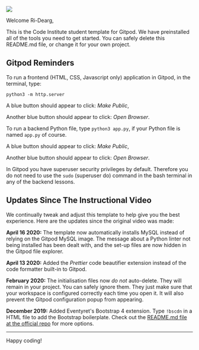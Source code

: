<img src="https://codeinstitute.s3.amazonaws.com/fullstack/ci_logo_small.png" style="margin: 0;">

Welcome Ri-Dearg,

This is the Code Institute student template for Gitpod. We have preinstalled all of the tools you need to get started. You can safely delete this README.md file, or change it for your own project.

## Gitpod Reminders

To run a frontend (HTML, CSS, Javascript only) application in Gitpod, in the terminal, type:

`python3 -m http.server`

A blue button should appear to click: *Make Public*,

Another blue button should appear to click: *Open Browser*.

To run a backend Python file, type `python3 app.py`, if your Python file is named `app.py` of course.

A blue button should appear to click: *Make Public*,

Another blue button should appear to click: *Open Browser*.

In Gitpod you have superuser security privileges by default. Therefore you do not need to use the `sudo` (superuser do) command in the bash terminal in any of the backend lessons.

## Updates Since The Instructional Video

We continually tweak and adjust this template to help give you the best experience. Here are the updates since the original video was made:

**April 16 2020:** The template now automatically installs MySQL instead of relying on the Gitpod MySQL image. The message about a Python linter not being installed has been dealt with, and the set-up files are now hidden in the Gitpod file explorer.

**April 13 2020:** Added the _Prettier_ code beautifier extension instead of the code formatter built-in to Gitpod.

**February 2020:** The initialisation files now _do not_ auto-delete. They will remain in your project. You can safely ignore them. They just make sure that your workspace is configured correctly each time you open it. It will also prevent the Gitpod configuration popup from appearing.

**December 2019:** Added Eventyret's Bootstrap 4 extension. Type `!bscdn` in a HTML file to add the Bootstrap boilerplate. Check out the <a href="https://github.com/Eventyret/vscode-bcdn" target="_blank">README.md file at the official repo</a> for more options.

--------

Happy coding!

<!-- https://www.h3xed.com/web-development/how-to-make-a-responsive-100-width-youtube-iframe-embed -->
<!-- <a href='https://www.freepik.com/vectors/background'>Background vector created by 0melapics - www.freepik.com</a> -->
<!-- <a href='https://pngtree.com/so/background'>background png from pngtree.com</a> -->
<!-- <a href="https://www.vecteezy.com/free-vector/western-pattern">Western Pattern Vectors by Vecteezy</a> -->
<!-- <a href="https://www.vecteezy.com/free-vector/culture-pattern">Culture Pattern Vectors by Vecteezy</a> -->
<!-- <a href="https://www.vecteezy.com/free-vector/native-american-patterns">Native American Patterns Vectors by Vecteezy</a> -->
<!-- <a href='https://www.freepik.com/vectors/background'>Background vector created by macrovector - www.freepik.com</a> -->
<!-- <a href='https://www.freepik.com/vectors/background'>Background vector created by 0melapics - www.freepik.com</a> -->
<!-- <a href='https://www.freepik.com/vectors/background'>Background vector created by freepik - www.freepik.com</a> -->
<!-- Icons made by <a href="https://www.flaticon.com/authors/pixel-perfect" title="Pixel perfect">Pixel perfect</a> from <a href="https://www.flaticon.com/" title="Flaticon"> www.flaticon.com</a> -->
